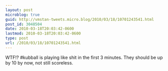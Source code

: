 ```yaml
---
layout: post
microblog: true
guid: http://vmstan-tweets.micro.blog/2010/03/18/10701243541.html
post_id: 3048504
date: 2010-03-18T20:03:42-0600
lastmod: 2010-03-18T20:03:42-0600
type: post
url: /2010/03/18/10701243541.html
---
```

WTF!? #kubball is playing like shit in the first 3 minutes. They should be up by 10 by now, not still scoreless.
